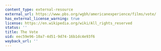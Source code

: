 ```yaml
---
content_type: external-resource
external_url: https://www.pbs.org/wgbh/americanexperience/films/vote/
has_external_license_warning: true
license: https://en.wikipedia.org/wiki/All_rights_reserved
status: ''
title: The Vote
uid: eec59e96-10a7-4d51-9d74-16b1dc4e93f6
wayback_url: ''
---
```

